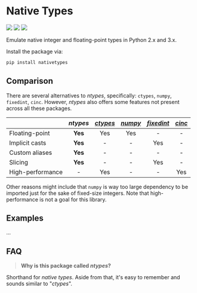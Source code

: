 Native Types
============

[![](https://api.travis-ci.org/AlexAltea/ntypes.svg?branch=master)](https://travis-ci.org/AlexAltea/ntypes/)
[![](https://coveralls.io/repos/github/AlexAltea/ntypes/badge.svg?branch=master)](https://coveralls.io/github/AlexAltea/ntypes?branch=master)
[![](https://img.shields.io/pypi/v/ntypes.svg)](https://pypi.python.org/pypi/ntypes)

Emulate native integer and floating-point types in Python 2.x and 3.x.

Install the package via:

```bash
pip install nativetypes
````

## Comparison

There are several alternatives to *ntypes*, specifically: `ctypes`, `numpy`, `fixedint`, `cinc`. However, *ntypes* also offers some features not present across all these packages.

|                  | *ntypes*     | [*ctypes*](https://docs.python.org/3/library/ctypes.html) | [*numpy*](https://pypi.python.org/pypi/numpy) | [*fixedint*](https://pypi.python.org/pypi/fixedint) | [*cinc*](https://pypi.python.org/pypi/cinc) |
|------------------|:------------:|:--------:|:-------:|:----------:|:------:|
| Floating-point   | __Yes__      | Yes      | Yes     | -          | -      |
| Implicit casts   | __Yes__      | -        | -       | Yes        | -      |
| Custom aliases   | __Yes__      | -        | -       | -          | -      |
| Slicing          | __Yes__      | -        | -       | Yes        | -      |
| High-performance | -            | Yes      | -       | -          | Yes    |

Other reasons might include that `numpy` is way too large dependency to be imported just for the sake of fixed-size integers. Note that high-performance is not a goal for this library.

## Examples

...

## FAQ

> __Why is this package called *ntypes*?__

Shorthand for *native types*. Aside from that, it's easy to remember and sounds similar to "*ctypes*".